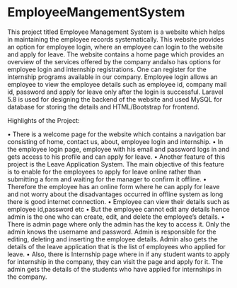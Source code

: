 # EmployeeMangementSystem
This project titled Employee Management System is a website which helps in maintaining the employee records systematically. This website provides an option for employee login, where an employee can login to the website and apply for leave.
The website contains a home page which provides an overview of the services offered by the company andalso has options for employee login and internship registrations. One can register for the internship programs available in our company. Employee login allows an employee to view the employee details such as employee id, company mail id, password and apply for leave only after the login is successful. Laravel 5.8 is used for designing the backend of the website and used MySQL for database for storing the details and HTML/Bootstrap for frontend. 

Highlights of the Project:

•	There is a welcome page for the website which contains a navigation bar consisting of home, contact us, about, employee login and internship.
•	In the employee login page, employee with his email and password logs in and gets access to his profile and can apply for leave.
•	Another feature of this project is the Leave Application System. The main objective of this feature is to enable for the employees to apply for leave online rather than     submitting a form and waiting for the manager to confirm it offline.
•	Therefore the employee has an online form where he can apply for leave and not worry about the disadvantages occurred in offline system as long there is good internet connection.
•	Employee can view their details such as employee id,password etc
•	But the employee cannot edit any details hence admin is the one who can create, edit, and delete the employee’s details. 
•	 There is admin page where only the admin has the key to access it. Only the admin knows the username and password. Admin is responsible for the editing, deleting and inserting the employee details. Admin also gets the details of the leave application that is the list of employees who applied for leave.
•	Also, there is Internship page where in if any student wants to apply for internship in the company, they can visit the page and apply for it. The admin gets the details of the students who have applied for internships in the company.



